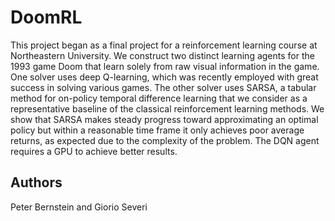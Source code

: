 # DoomRL

This project began as a final project for a reinforcement learning course at Northeastern University. We construct two distinct learning agents for the 1993 game Doom that learn solely from raw visual information in the game. One solver uses deep Q-learning, which was recently employed with great success in solving various games. The other solver uses SARSA, a tabular method for on-policy temporal difference learning that we consider as a representative baseline of the classical reinforcement learning methods. We show that SARSA makes steady progress toward approximating an optimal policy but within a reasonable time frame it only achieves poor average returns, as expected due to the complexity of the problem. The DQN agent requires a GPU to achieve better results.


## Authors

Peter Bernstein and Giorio Severi

